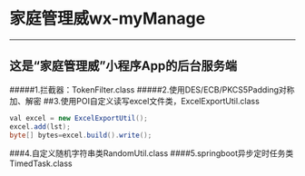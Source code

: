 # 家庭管理威wx-myManage
------
这是“家庭管理威”小程序App的后台服务端
------
#####1.拦截器：TokenFilter.class 
#####2.使用DES/ECB/PKCS5Padding对称加、解密 
##3.使用POI自定义读写excel文件类，ExcelExportUtil.class 
```java
val excel = new ExcelExportUtil();
excel.add(lst); 
byte[] bytes=excel.build().write(); 
```
###4.自定义随机字符串类RandomUtil.class 
####5.springboot异步定时任务类TimedTask.class
